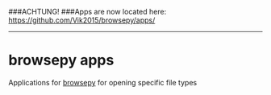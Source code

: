 ###ACHTUNG!
###Apps are now located here: https://github.com/Vik2015/browsepy/apps/

--------------

browsepy apps
=============

Applications for [browsepy][] for opening specific file types 

  [browsepy]: https://github.com/Vik2015/browsepy
